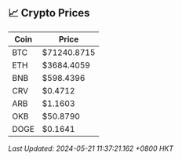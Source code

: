 ## 📈 Crypto Prices

| Coin | Price |
| ---- | ----- |
| BTC | $71240.8715 |
| ETH | $3684.4059 |
| BNB | $598.4396 |
| CRV | $0.4712 |
| ARB | $1.1603 |
| OKB | $50.8790 |
| DOGE | $0.1641 |

_Last Updated: 2024-05-21 11:37:21.162 +0800 HKT_